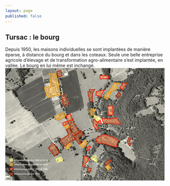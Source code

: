 ```yaml
---
layout: page
published: false
---
```


## Tursac : le bourg

Depuis 1950, les maisons individuelles se sont implantées de manière éparse, à distance du bourg et dans les coteaux. Seule une belle entreprise agricole d’élevage et de transformation agro-alimentaire s’est implantée, en vallée. Le bourg en lui même est inchangé.
![](/data/images/9/histoire/9_HISTOIRE_POPUP_3.jpg)
